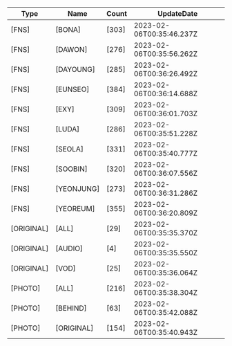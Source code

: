 | Type | Name | Count | UpdateDate |
| ---- | ---- | ----- | ---- |
|[FNS]|[BONA]|[303]|2023-02-06T00:35:46.237Z|
|[FNS]|[DAWON]|[276]|2023-02-06T00:35:56.262Z|
|[FNS]|[DAYOUNG]|[285]|2023-02-06T00:36:26.492Z|
|[FNS]|[EUNSEO]|[384]|2023-02-06T00:36:14.688Z|
|[FNS]|[EXY]|[309]|2023-02-06T00:36:01.703Z|
|[FNS]|[LUDA]|[286]|2023-02-06T00:35:51.228Z|
|[FNS]|[SEOLA]|[331]|2023-02-06T00:35:40.777Z|
|[FNS]|[SOOBIN]|[320]|2023-02-06T00:36:07.556Z|
|[FNS]|[YEONJUNG]|[273]|2023-02-06T00:36:31.286Z|
|[FNS]|[YEOREUM]|[355]|2023-02-06T00:36:20.809Z|
|[ORIGINAL]|[ALL]|[29]|2023-02-06T00:35:35.370Z|
|[ORIGINAL]|[AUDIO]|[4]|2023-02-06T00:35:35.550Z|
|[ORIGINAL]|[VOD]|[25]|2023-02-06T00:35:36.064Z|
|[PHOTO]|[ALL]|[216]|2023-02-06T00:35:38.304Z|
|[PHOTO]|[BEHIND]|[63]|2023-02-06T00:35:42.088Z|
|[PHOTO]|[ORIGINAL]|[154]|2023-02-06T00:35:40.943Z|